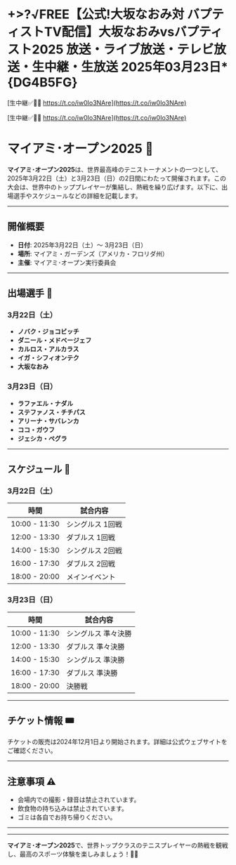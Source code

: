 # +>?√FREE【公式!大坂なおみ対 バプティストTV配信】大坂なおみvsバプティスト2025 放送・ライブ放送・テレビ放送・生中継・生放送 2025年03月23日*{DG4B5FG}

[生中継✅🔴🎾 https://t.co/iw0Io3NAre](https://t.co/iw0Io3NAre)

[生中継✅🔴🎾 https://t.co/iw0Io3NAre](https://t.co/iw0Io3NAre)

# マイアミ･オープン2025 🎾

**マイアミ･オープン2025**は、世界最高峰のテニストーナメントの一つとして、2025年3月22日（土）と3月23日（日）の2日間にわたって開催されます。この大会は、世界中のトッププレイヤーが集結し、熱戦を繰り広げます。以下に、出場選手やスケジュールなどの詳細を記載します。

---

## 開催概要

- **日付**: 2025年3月22日（土）〜 3月23日（日）
- **場所**: マイアミ・ガーデンズ（アメリカ・フロリダ州）
- **主催**: マイアミ･オープン実行委員会

---

## 出場選手 🎾

### 3月22日（土）
- **ノバク・ジョコビッチ**
- **ダニール・メドベージェフ**
- **カルロス・アルカラス**
- **イガ・シフィオンテク**
- **大坂なおみ**

### 3月23日（日）
- **ラファエル・ナダル**
- **ステファノス・チチパス**
- **アリーナ・サバレンカ**
- **ココ・ガウフ**
- **ジェシカ・ペグラ**

---

## スケジュール 📅

### 3月22日（土）
| 時間         | 試合内容              |
|--------------|-----------------------|
| 10:00 - 11:30 | シングルス 1回戦     |
| 12:00 - 13:30 | ダブルス 1回戦       |
| 14:00 - 15:30 | シングルス 2回戦     |
| 16:00 - 17:30 | ダブルス 2回戦       |
| 18:00 - 20:00 | メインイベント       |

### 3月23日（日）
| 時間         | 試合内容              |
|--------------|-----------------------|
| 10:00 - 11:30 | シングルス 準々決勝  |
| 12:00 - 13:30 | ダブルス 準々決勝    |
| 14:00 - 15:30 | シングルス 準決勝    |
| 16:00 - 17:30 | ダブルス 準決勝      |
| 18:00 - 20:00 | 決勝戦               |

---

## チケット情報 🎟️

チケットの販売は2024年12月1日より開始されます。詳細は公式ウェブサイトをご確認ください。

---

## 注意事項 ⚠️

- 会場内での撮影・録音は禁止されています。
- 飲食物の持ち込みは禁止されています。
- ゴミは各自でお持ち帰りください。

---


---

**マイアミ･オープン2025**で、世界トップクラスのテニスプレイヤーの熱戦を観戦し、最高のスポーツ体験を楽しみましょう！🎾🔥
